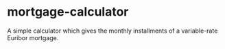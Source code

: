 # mortgage-calculator
A simple calculator which gives the monthly installments of a variable-rate Euribor mortgage.
